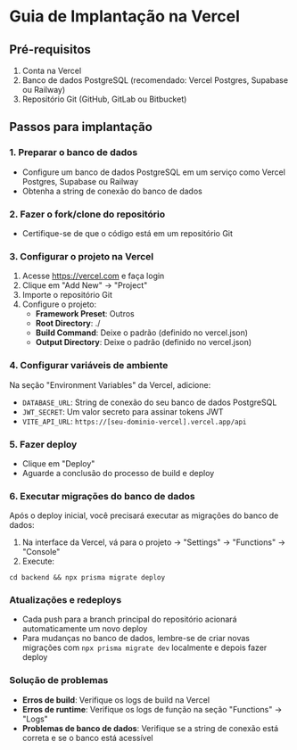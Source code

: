 # Guia de Implantação na Vercel

## Pré-requisitos

1. Conta na Vercel
2. Banco de dados PostgreSQL (recomendado: Vercel Postgres, Supabase ou Railway)
3. Repositório Git (GitHub, GitLab ou Bitbucket)

## Passos para implantação

### 1. Preparar o banco de dados

- Configure um banco de dados PostgreSQL em um serviço como Vercel Postgres, Supabase ou Railway
- Obtenha a string de conexão do banco de dados

### 2. Fazer o fork/clone do repositório

- Certifique-se de que o código está em um repositório Git

### 3. Configurar o projeto na Vercel

1. Acesse https://vercel.com e faça login
2. Clique em "Add New" → "Project"
3. Importe o repositório Git
4. Configure o projeto:
   - **Framework Preset**: Outros
   - **Root Directory**: ./
   - **Build Command**: Deixe o padrão (definido no vercel.json)
   - **Output Directory**: Deixe o padrão (definido no vercel.json)

### 4. Configurar variáveis de ambiente

Na seção "Environment Variables" da Vercel, adicione:

- `DATABASE_URL`: String de conexão do seu banco de dados PostgreSQL
- `JWT_SECRET`: Um valor secreto para assinar tokens JWT
- `VITE_API_URL`: `https://[seu-dominio-vercel].vercel.app/api`

### 5. Fazer deploy

- Clique em "Deploy"
- Aguarde a conclusão do processo de build e deploy

### 6. Executar migrações do banco de dados

Após o deploy inicial, você precisará executar as migrações do banco de dados:

1. Na interface da Vercel, vá para o projeto → "Settings" → "Functions" → "Console"
2. Execute:

```
cd backend && npx prisma migrate deploy
```

### Atualizações e redeploys

- Cada push para a branch principal do repositório acionará automaticamente um novo deploy
- Para mudanças no banco de dados, lembre-se de criar novas migrações com `npx prisma migrate dev` localmente e depois fazer deploy

### Solução de problemas

- **Erros de build**: Verifique os logs de build na Vercel
- **Erros de runtime**: Verifique os logs de função na seção "Functions" → "Logs"
- **Problemas de banco de dados**: Verifique se a string de conexão está correta e se o banco está acessível
